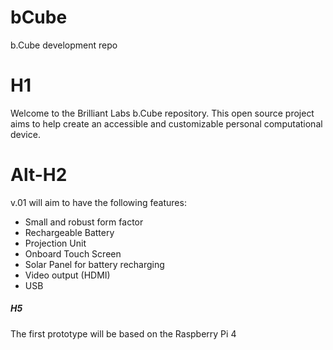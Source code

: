 # bCube
b.Cube development repo

# H1
Welcome to the Brilliant Labs b.Cube repository.  This open source project aims to help create an accessible and customizable personal computational device.  

# Alt-H2
v.01 will aim to have the following features: 

- Small and robust form factor
- Rechargeable Battery
- Projection Unit
- Onboard Touch Screen 
- Solar Panel for battery recharging
- Video output (HDMI)
- USB 


##### H5

The first prototype will be based on the Raspberry Pi 4





